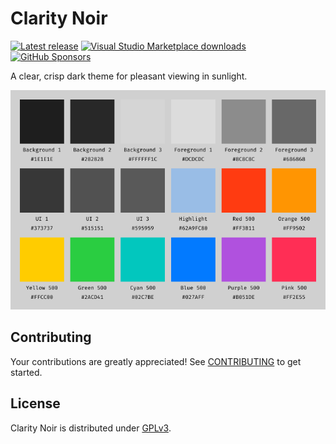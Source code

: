 # Clarity Noir

[![Latest release][release-badge]][release]
[![Visual Studio Marketplace downloads][marketplace-badge]][marketplace]
[![GitHub Sponsors][sponsor-badge]][sponsor]

A clear, crisp dark theme for pleasant viewing in sunlight.

![Color palette][palette]

## Contributing

Your contributions are greatly appreciated! See [CONTRIBUTING](CONTRIBUTING.md) to get started.

## License

Clarity Noir is distributed under [GPLv3](LICENSE.md).

[marketplace]: https://marketplace.visualstudio.com/items?itemName=icorbrey.clarity-noir "Download Clarity Noir from the Visual Studio Marketplace"
[marketplace-badge]: https://img.shields.io/visual-studio-marketplace/d/icorbrey.clarity-noir?style=for-the-badge&labelColor=373737&color=2acd41
[palette]: assets/palette.png
[release]: https://github.com/icorbrey/clarity-noir/releases/latest "See the latest release of Clarity Noir on GitHub"
[release-badge]: https://img.shields.io/github/v/release/icorbrey/clarity-noir?sort=semver&display_name=tag&style=for-the-badge&labelColor=373737&color=027aff
[sponsor]: https://github.com/sponsors/icorbrey "Sponsor Isaac Corbrey on GitHub"
[sponsor-badge]: https://img.shields.io/github/sponsors/icorbrey?style=for-the-badge&labelColor=373737&color=027aff
